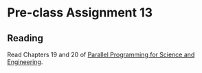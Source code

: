 # Pre-class Assignment 13

## Reading

Read Chapters 19 and 20 of [Parallel Programming for Science and Engineering](../assets/EijkhoutParallelProgramming.pdf). 

<!-- ## Review

1. In the `#questions` channel of the course Slack, post at least one question about the reading. If someone has already posted your question, you may instead "upvote" that question by reacting to it with a "thumbs up" or other appropriate reaction emoji. 

## Exercises

Complete the following exercises and answer the questions posed.

- 15.1
- 15.2
- 15.3
- 16.6 

## What to turn-in

Commit your code and answers to the questions, as a plain text, markdown document, or pdf to your assignment repo _before the start of class_. -->